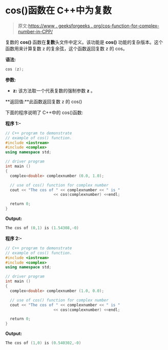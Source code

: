 # cos()函数在 C++中为复数

> 原文:[https://www . geeksforgeeks . org/cos-function-for-complex-number-in-CPP/](https://www.geeksforgeeks.org/cos-function-for-complex-number-in-cpp/)

复数的 **cos()** 函数在**复数**头文件中定义。该功能是 **cos()** 功能的复杂版本。这个函数用来计算复数 z 的复余弦，这个函数返回复数 z 的 cos。

**语法:**

```cpp
cos (z);

```

**参数:**

*   **z:** 该方法取一个代表复数的强制参数 **z** 。

**返回值:**此函数返回复数 z 的 cos()

下面的程序说明了 C++中的 cos()函数:

**程序 1:-**

```cpp
// C++ program to demonstrate
// example of cos() function.
#include <iostream>
#include <complex>
using namespace std;

// driver program
int main ()
{
  complex<double> complexnumber (0.0, 1.0);

  // use of cos() function for complex number
  cout << "The cos of " << complexnumber << " is "
                     << cos(complexnumber) <<endl;

  return 0;
}
```

**Output:**

```cpp
The cos of (0,1) is (1.54308,-0)

```

**程序 2:-**

```cpp
// C++ program to demonstrate
// example of cos() function.
#include <iostream>
#include <complex>
using namespace std;

// driver program
int main ()
{
  complex<double> complexnumber (1.0, 0.0);

  // use of cos() function for complex number
  cout << "The cos of " << complexnumber << " is "
                     << cos(complexnumber) <<endl;

  return 0;
}
```

**Output:**

```cpp
The cos of (1,0) is (0.540302,-0)

```